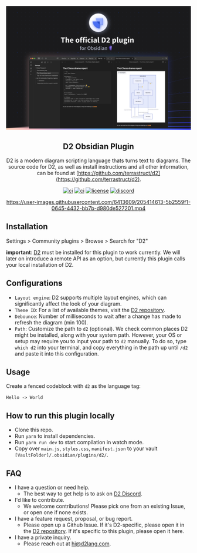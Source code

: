 <div align="center">
  <img src="./docs/assets/banner.png" alt="D2" />
  <h2>
    D2 Obsidian Plugin
  </h2>

D2 is a modern diagram scripting language thats turns text to diagrams. The source code for D2, as well as install instructions and all other information, can be found at
[https://github.com/terrastruct/d2](https://github.com/terrastruct/d2).

[![ci](https://github.com/terrastruct/d2-obsidian/actions/workflows/ci.yml/badge.svg)](https://github.com/terrastruct/d2-obsidian/actions/workflows/ci.yml)
[![ci](https://github.com/terrastruct/d2-obsidian/actions/workflows/daily.yml/badge.svg)](https://github.com/terrastruct/d2-obsidian/actions/workflows/daily.yml)
[![license](https://img.shields.io/github/license/terrastruct/d2-obsidian?color=9cf)](./LICENSE.txt)
[![discord](https://img.shields.io/discord/1039184639652265985?label=discord)](https://discord.gg/NF6X8K4eDq)

https://user-images.githubusercontent.com/6413609/205414613-5b2559f1-0645-4432-bb7b-d980de527201.mp4

</div>

## Installation

Settings > Community plugins > Browse > Search for "D2"

**important**: [D2](https://github.com/terrastruct/d2) must be installed for this plugin to work currently. We will later on introduce a remote API as an option, but currently this plugin calls your local installation of D2.

## Configurations

- `Layout engine`: D2 supports multiple layout engines, which can significantly affect the look of your diagram.
- `Theme ID`: For a list of available themes, visit the [D2 repository](https://github.com/terrastruct/d2/tree/master/d2themes).
- `Debounce`: Number of milliseconds to wait after a change has made to refresh the diagram (min 100).
- `Path`: Customize the path to `d2` (optional). We check common places D2 might be installed, along with your system path. However, your OS or setup may require you to input your path to `d2` manually. To do so, type `which d2` into your terminal, and copy everything in the path up until `/d2` and paste it into this configuration.

## Usage

Create a fenced codeblock with `d2` as the language tag:

```d2
Hello -> World
```

## How to run this plugin locally

- Clone this repo.
- Run `yarn` to install dependencies.
- Run `yarn run dev` to start compilation in watch mode.
- Copy over `main.js`, `styles.css`, `manifest.json` to your vault `[VaultFolder]/.obsidian/plugins/d2/`.

## FAQ

- I have a question or need help.
  - The best way to get help is to ask on [D2 Discord](https://discord.gg/NF6X8K4eDq).
- I'd like to contribute.
  - We welcome contributions! Please pick one from an existing Issue, or open one if none exists.
- I have a feature request, proposal, or bug report.
  - Please open up a Github Issue. If it's D2-specific, please open it in the [D2 repository](https://github.com/terrastruct/d2). If it's specific to this plugin, please open it here.
- I have a private inquiry.
  - Please reach out at [hi@d2lang.com](hi@d2lang.com).
